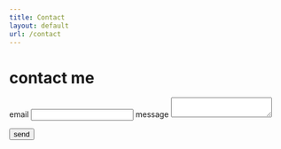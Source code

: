 ```yaml
---
title: Contact
layout: default
url: /contact
---
```


# contact me

<form
  id="contact-form"
  action="https://formspree.io/xpzawpjj"
  method="POST"
>
  <label>
    email
    <input type="text" name="_replyto">
  </label>
  <label>
    message
    <textarea name="message"></textarea>
  </label>

  <!-- your other form fields go here -->

  <button type="submit">send</button>
</form>